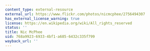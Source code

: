 ```yaml
---
content_type: external-resource
external_url: https://www.flickr.com/photos/nicmcphee/2756494307
has_external_license_warning: true
license: https://en.wikipedia.org/wiki/All_rights_reserved
status: ''
title: Nic McPhee
uid: 768a9923-6933-4bf1-a685-6432c335f799
wayback_url: ''
---
```

